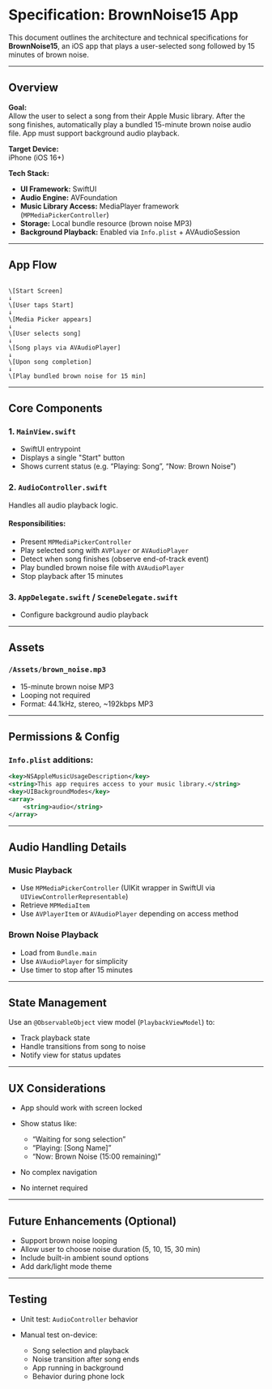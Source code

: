 # Specification: BrownNoise15 App

This document outlines the architecture and technical specifications for **BrownNoise15**, an iOS app that plays a user-selected song followed by 15 minutes of brown noise.

---

## Overview

**Goal:**  
Allow the user to select a song from their Apple Music library. After the song finishes, automatically play a bundled 15-minute brown noise audio file. App must support background audio playback.

**Target Device:**  
iPhone (iOS 16+)

**Tech Stack:**  
- **UI Framework:** SwiftUI  
- **Audio Engine:** AVFoundation  
- **Music Library Access:** MediaPlayer framework (`MPMediaPickerController`)  
- **Storage:** Local bundle resource (brown noise MP3)  
- **Background Playback:** Enabled via `Info.plist` + AVAudioSession

---

## App Flow

```

\[Start Screen]
↓
\[User taps Start]
↓
\[Media Picker appears]
↓
\[User selects song]
↓
\[Song plays via AVAudioPlayer]
↓
\[Upon song completion]
↓
\[Play bundled brown noise for 15 min]

````

---

## Core Components

### 1. `MainView.swift`
- SwiftUI entrypoint
- Displays a single "Start" button
- Shows current status (e.g. “Playing: Song”, “Now: Brown Noise”)

### 2. `AudioController.swift`
Handles all audio playback logic.

#### Responsibilities:
- Present `MPMediaPickerController`
- Play selected song with `AVPlayer` or `AVAudioPlayer`
- Detect when song finishes (observe end-of-track event)
- Play bundled brown noise file with `AVAudioPlayer`
- Stop playback after 15 minutes

### 3. `AppDelegate.swift` / `SceneDelegate.swift`
- Configure background audio playback

---

## Assets

### `/Assets/brown_noise.mp3`
- 15-minute brown noise MP3
- Looping not required
- Format: 44.1kHz, stereo, ~192kbps MP3

---

## Permissions & Config

### `Info.plist` additions:

```xml
<key>NSAppleMusicUsageDescription</key>
<string>This app requires access to your music library.</string>
<key>UIBackgroundModes</key>
<array>
    <string>audio</string>
</array>
````

---

## Audio Handling Details

### Music Playback

* Use `MPMediaPickerController` (UIKit wrapper in SwiftUI via `UIViewControllerRepresentable`)
* Retrieve `MPMediaItem`
* Use `AVPlayerItem` or `AVAudioPlayer` depending on access method

### Brown Noise Playback

* Load from `Bundle.main`
* Use `AVAudioPlayer` for simplicity
* Use timer to stop after 15 minutes

---

## State Management

Use an `@ObservableObject` view model (`PlaybackViewModel`) to:

* Track playback state
* Handle transitions from song to noise
* Notify view for status updates

---

## UX Considerations

* App should work with screen locked
* Show status like:

  * “Waiting for song selection”
  * “Playing: \[Song Name]”
  * “Now: Brown Noise (15:00 remaining)”
* No complex navigation
* No internet required

---

## Future Enhancements (Optional)

* Support brown noise looping
* Allow user to choose noise duration (5, 10, 15, 30 min)
* Include built-in ambient sound options
* Add dark/light mode theme

---

## Testing

* Unit test: `AudioController` behavior
* Manual test on-device:

  * Song selection and playback
  * Noise transition after song ends
  * App running in background
  * Behavior during phone lock
